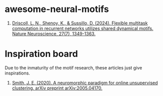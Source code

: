 # awesome-neural-motifs

1. [Driscoll, L. N., Shenoy, K., & Sussillo, D. (2024). Flexible multitask computation in recurrent networks utilizes shared dynamical motifs. Nature Neuroscience, 27(7), 1349-1363.](https://www.nature.com/articles/s41593-024-01668-6)


# Inspiration board
Due to the inmaturity of the motif research, these articles just give inspirations.
1. [Smith, J. E. (2020). A neuromorphic paradigm for online unsupervised clustering. arXiv preprint arXiv:2005.04170.](https://arxiv.org/abs/2005.04170)
